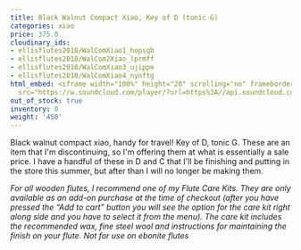```yaml
---
title: Black Walnut Compact Xiao, Key of D (tonic G)
categories: xiao
price: 375.0
cloudinary_ids:
- ellisflutes2018/WalComXiao1_hopsqb
- ellisflutes2018/WalCom2Xiao_lprmff
- ellisflutes2018/WalComXiao3_ujippe
- ellisflutes2018/WalComXiao4_nynftg
html_embed: <iframe width="100%" height="20" scrolling="no" frameborder="no" allow="autoplay"
  src="https://w.soundcloud.com/player/?url=https%3A//api.soundcloud.com/tracks/232506958&color=%23ff5500&inverse=false&auto_play=false&show_user=true"></iframe>
out_of_stock: true
inventory: 0
weight: '450'
---
```


Black walnut compact xiao, handy for travel!  Key of D, tonic G.  These are an item that I'm discontinuing, so I'm offering them at what is essentially a sale price.  I have a handful of these in D and C that I'll be finishing and putting in the store this summer, but after than I will no longer be making them.

*For all wooden flutes, I recommend one of my Flute Care Kits.  They are only available as an add-on purchase at the time of checkout (after you have pressed the “Add to cart” button you will see the option for the care kit right along side and you have to select it from the menu). The care kit includes the recommended wax, fine steel wool and instructions for maintaining the finish on your flute.  Not for use on ebonite flutes*
